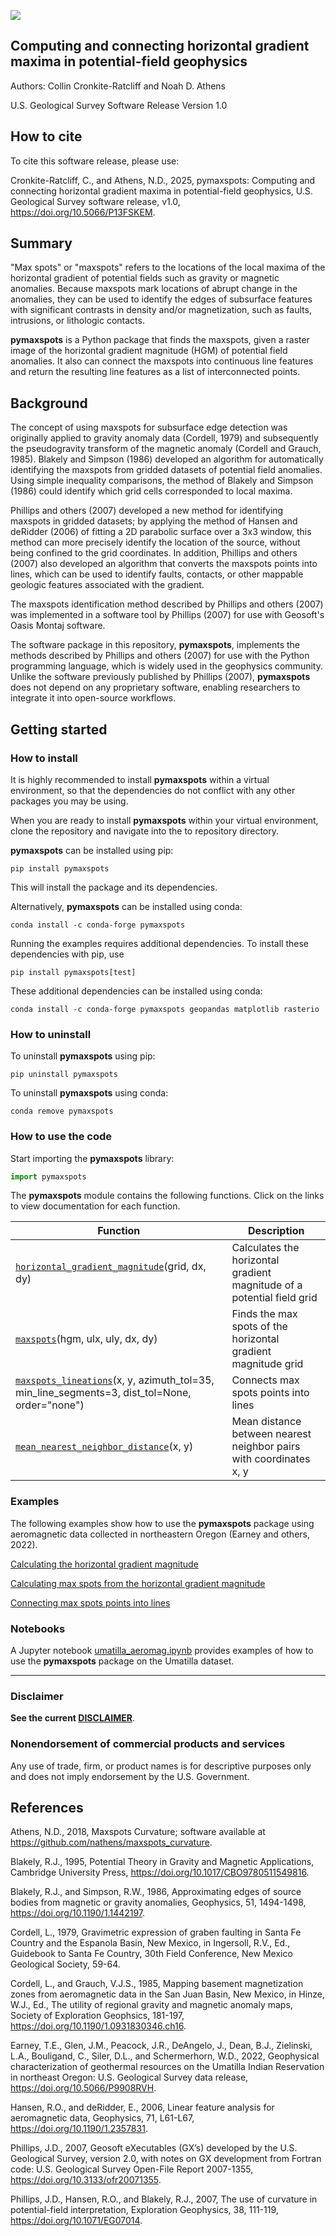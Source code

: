 ![](https://code.usgs.gov/gmegsc/pymaxspots/-/raw/HEAD/img/pymaxspots_header.png)

## Computing and connecting horizontal gradient maxima in potential-field geophysics

Authors: Collin Cronkite-Ratcliff and Noah D. Athens

U.S. Geological Survey Software Release Version 1.0

## How to cite

To cite this software release, please use:

Cronkite-Ratcliff, C., and Athens, N.D., 2025, pymaxspots: Computing and connecting horizontal gradient maxima in potential-field geophysics, U.S. Geological Survey software release, v1.0, <https://doi.org/10.5066/P13FSKEM>.

## Summary

"Max spots" or "maxspots" refers to the locations of the local maxima of the horizontal gradient of potential fields such as gravity or magnetic anomalies.  Because maxspots mark locations of abrupt change in the anomalies, they can be used to identify the edges of subsurface features with significant contrasts in density and/or magnetization, such as faults, intrusions, or lithologic contacts. 

**pymaxspots** is a Python package that finds the maxspots, given a raster image of the horizontal gradient magnitude (HGM) of potential field anomalies.  It also can connect the maxspots into continuous line features and return the resulting line features as a list of interconnected points.

## Background

The concept of using maxspots for subsurface edge detection was originally applied to gravity anomaly data (Cordell, 1979) and subsequently the pseudogravity transform of the magnetic anomaly (Cordell and Grauch, 1985).  Blakely and Simpson (1986) developed an algorithm for automatically identifying the maxspots from gridded datasets of potential field anomalies.  Using simple inequality comparisons, the method of Blakely and Simpson (1986) could identify which grid cells corresponded to local maxima.

Phillips and others (2007) developed a new method for identifying maxspots in gridded datasets; by applying the method of Hansen and deRidder (2006) of fitting a 2D parabolic surface over a 3x3 window, this method can more precisely identify the location of the source, without being confined to the grid coordinates.  In addition, Phillips and others (2007) also developed an algorithm that converts the maxspots points into lines, which can be used to identify faults, contacts, or other mappable geologic features associated with the gradient.

The maxspots identification method described by Phillips and others (2007) was implemented in a software tool by Phillips (2007) for use with Geosoft's Oasis Montaj software.

The software package in this repository, **pymaxspots**, implements the methods described by Phillips and others (2007) for use with the Python programming language, which is widely used in the geophysics community.  Unlike the software previously published by Phillips (2007), **pymaxspots** does not depend on any proprietary software, enabling researchers to integrate it into open-source workflows.

## Getting started

### How to install

It is highly recommended to install **pymaxspots** within a virtual environment, so that the dependencies do not conflict with any other packages you may be using.

When you are ready to install **pymaxspots** within your virtual environment, clone the repository and navigate into the to repository directory.

**pymaxspots** can be installed using pip:

```
pip install pymaxspots
```

This will install the package and its dependencies.

Alternatively, **pymaxspots** can be installed using conda:

```
conda install -c conda-forge pymaxspots
```

Running the examples requires additional dependencies.  To install these dependencies with pip, use

```
pip install pymaxspots[test]
```

These additional dependencies can be installed using conda:

```
conda install -c conda-forge pymaxspots geopandas matplotlib rasterio
```

### How to uninstall

To uninstall **pymaxspots** using pip:

```
pip uninstall pymaxspots
```

To uninstall **pymaxspots** using conda:

```
conda remove pymaxspots
```

### How to use the code

Start importing the **pymaxspots** library:

```python
import pymaxspots
```

The **pymaxspots** module contains the following functions.  Click on the links to view documentation for each function.

| Function    | Description |
| ----------- | ----------- |
| [`horizontal_gradient_magnitude`](https://code.usgs.gov/gmegsc/pymaxspots/-/blob/HEAD/docs/horizontal_gradient_magnitude.md)(grid, dx, dy) | Calculates the horizontal gradient magnitude of a potential field grid |
| [`maxspots`](https://code.usgs.gov/gmegsc/pymaxspots/-/blob/HEAD/docs/maxspots.md)(hgm, ulx, uly, dx, dy) | Finds the max spots of the horizontal gradient magnitude grid |
| [`maxspots_lineations`](https://code.usgs.gov/gmegsc/pymaxspots/-/blob/HEAD/docs/maxspots_lineations.md)(x, y, azimuth_tol=35, min_line_segments=3, dist_tol=None, order="none") | Connects max spots points into lines |
| [`mean_nearest_neighbor_distance`](https://code.usgs.gov/gmegsc/pymaxspots/-/blob/HEAD/docs/mean_nearest_neighbor_distance.md)(x, y) | Mean distance between nearest neighbor pairs with coordinates x, y |

### Examples

The following examples show how to use the **pymaxspots** package using aeromagnetic data collected in northeastern Oregon (Earney and others, 2022).

[Calculating the horizontal gradient magnitude](https://code.usgs.gov/gmegsc/pymaxspots/-/blob/HEAD/examples/01_horizontal_gradient_magnitude.md)

[Calculating max spots from the horizontal gradient magnitude](https://code.usgs.gov/gmegsc/pymaxspots/-/blob/HEAD/examples/02_maxspots.md)

[Connecting max spots points into lines](https://code.usgs.gov/gmegsc/pymaxspots/-/blob/HEAD/examples/03_maxspots_lineations.md)

### Notebooks

A Jupyter notebook [umatilla_aeromag.ipynb](https://code.usgs.gov/gmegsc/pymaxspots/-/blob/HEAD/notebooks/umatilla_aeromag.ipynb) provides examples of how to use the **pymaxspots** package on the Umatilla dataset.

--------

### Disclaimer

**See the current
[DISCLAIMER](https://code.usgs.gov/gmegsc/pymaxspots/-/blob/HEAD/DISCLAIMER.md)**.

### Nonendorsement of commercial products and services

Any use of trade, firm, or product names is for descriptive purposes only and does not imply endorsement by the U.S. Government.

## References

Athens, N.D., 2018, Maxspots Curvature; software available at <https://github.com/nathens/maxspots_curvature>.

Blakely, R.J., 1995, Potential Theory in Gravity and Magnetic Applications, Cambridge University Press, <https://doi.org/10.1017/CBO9780511549816>.

Blakely, R.J., and Simpson, R.W., 1986, Approximating edges of source bodies from magnetic or gravity anomalies, Geophysics, 51, 1494-1498, <https://doi.org/10.1190/1.1442197>.

Cordell, L., 1979, Gravimetric expression of graben faulting in Santa Fe Country and the Espanola Basin, New Mexico, in Ingersoll, R.V., Ed., Guidebook to Santa Fe Country, 30th Field Conference, New Mexico Geological Society, 59-64.

Cordell, L., and Grauch, V.J.S., 1985, Mapping basement magnetization zones from aeromagnetic data in the San Juan Basin, New Mexico, in Hinze, W.J., Ed., The utility of regional gravity and magnetic anomaly maps, Society of Exploration Geophsics, 181-197, <https://doi.org/10.1190/1.0931830346.ch16>.

Earney, T.E., Glen, J.M., Peacock, J.R., DeAngelo, J., Dean, B.J., Zielinski, L.A., Bouligand, C., Siler, D.L., and Schermerhorn, W.D., 2022, Geophysical characterization of geothermal resources on the Umatilla Indian Reservation in northeast Oregon: U.S. Geological Survey data release, <https://doi.org/10.5066/P9908RVH>.

Hansen, R.O., and deRidder, E., 2006, Linear feature analysis for aeromagnetic data, Geophysics, 71, L61-L67, <https://doi.org/10.1190/1.2357831>.

Phillips, J.D., 2007, Geosoft eXecutables (GX’s) developed by the U.S. Geological Survey, version 2.0, with notes on GX development from Fortran code: U.S. Geological Survey Open-File Report 2007-1355, <https://doi.org/10.3133/ofr20071355>.

Phillips, J.D., Hansen, R.O., and Blakely, R.J., 2007, The use of curvature in potential-field interpretation, Exploration Geophysics, 38, 111-119, <https://doi.org/10.1071/EG07014>.
